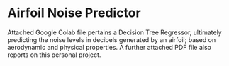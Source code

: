 # Airfoil Noise Predictor
Attached Google Colab file pertains a Decision Tree Regressor, ultimately predicting the noise levels in decibels generated by an airfoil; based on aerodynamic and physical properties. A further attached PDF file also reports on this personal project.
